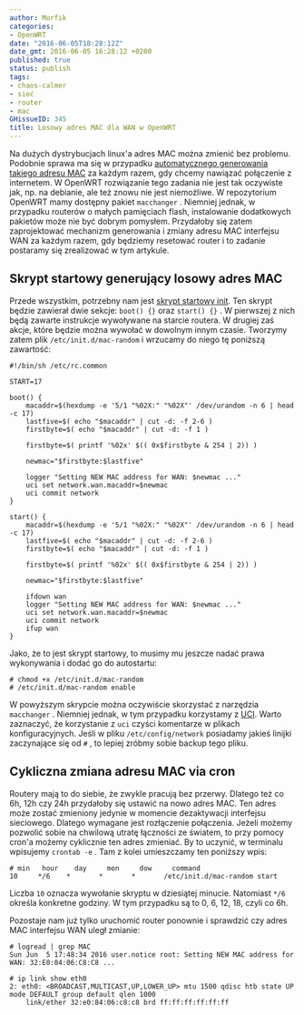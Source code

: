 ```yaml
---
author: Morfik
categories:
- OpenWRT
date: "2016-06-05T18:28:12Z"
date_gmt: 2016-06-05 16:28:12 +0200
published: true
status: publish
tags:
- chaos-calmer
- sieć
- router
- mac
GHissueID: 345
title: Losowy adres MAC dla WAN w OpenWRT
---
```


Na dużych dystrybucjach linux'a adres MAC można zmienić bez problemu. Podobnie sprawa ma się w
przypadku [automatycznego generowania takiego adresu
MAC](/post/jak-przypisac-losowy-adres-mac-interfejsu/) za każdym razem, gdy chcemy
nawiązać połączenie z internetem. W OpenWRT rozwiązanie tego zadania nie jest tak oczywiste jak, np.
na debianie, ale też znowu nie jest niemożliwe. W repozytorium OpenWRT mamy dostępny pakiet
`macchanger` . Niemniej jednak, w przypadku routerów o małych pamięciach flash, instalowanie
dodatkowych pakietów może nie być dobrym pomysłem. Przydałoby się zatem zaprojektować mechanizm
generowania i zmiany adresu MAC interfejsu WAN za każdym razem, gdy będziemy resetować router i to
zadanie postaramy się zrealizować w tym artykule.

<!--more-->
## Skrypt startowy generujący losowy adres MAC

Przede wszystkim, potrzebny nam jest [skrypt startowy
init](/post/skrypty-startowe-init-w-openwrt/). Ten skrypt będzie zawierał dwie
sekcje: `boot() {}` oraz `start() {}` . W pierwszej z nich będą zawarte instrukcje wywoływane na
starcie routera. W drugiej zaś akcje, które będzie można wywołać w dowolnym innym czasie. Tworzymy
zatem plik `/etc/init.d/mac-random` i wrzucamy do niego tę poniższą zawartość:

    #!/bin/sh /etc/rc.common

    START=17

    boot() {
        macaddr=$(hexdump -e '5/1 "%02X:" "%02X"' /dev/urandom -n 6 | head -c 17)
        lastfive=$( echo "$macaddr" | cut -d: -f 2-6 )
        firstbyte=$( echo "$macaddr" | cut -d: -f 1 )

        firstbyte=$( printf '%02x' $(( 0x$firstbyte & 254 | 2)) )

        newmac="$firstbyte:$lastfive"

        logger "Setting NEW MAC address for WAN: $newmac ..."
        uci set network.wan.macaddr=$newmac
        uci commit network
    }

    start() {
        macaddr=$(hexdump -e '5/1 "%02X:" "%02X"' /dev/urandom -n 6 | head -c 17)
        lastfive=$( echo "$macaddr" | cut -d: -f 2-6 )
        firstbyte=$( echo "$macaddr" | cut -d: -f 1 )

        firstbyte=$( printf '%02x' $(( 0x$firstbyte & 254 | 2)) )

        newmac="$firstbyte:$lastfive"

        ifdown wan
        logger "Setting NEW MAC address for WAN: $newmac ..."
        uci set network.wan.macaddr=$newmac
        uci commit network
        ifup wan
    }

Jako, że to jest skrypt startowy, to musimy mu jeszcze nadać prawa wykonywania i dodać go do
autostartu:

    # chmod +x /etc/init.d/mac-random
    # /etc/init.d/mac-random enable

W powyższym skrypcie można oczywiście skorzystać z narzędzia `macchanger` . Niemniej jednak, w tym
przypadku korzystamy z [UCI](https://wiki.openwrt.org/doc/uci). Warto zaznaczyć, że korzystanie z
`uci` czyści komentarze w plikach konfiguracyjnych. Jeśli w pliku `/etc/config/network` posiadamy
jakieś linijki zaczynające się od `#` , to lepiej zróbmy sobie backup tego pliku.

## Cykliczna zmiana adresu MAC via cron

Routery mają to do siebie, że zwykle pracują bez przerwy. Dlatego też co 6h, 12h czy 24h przydałoby
się ustawić na nowo adres MAC. Ten adres może zostać zmieniony jedynie w momencie dezaktywacji
interfejsu sieciowego. Dlatego wymagane jest rozłączenie połączenia. Jeżeli możemy pozwolić sobie na
chwilową utratę łączności ze światem, to przy pomocy cron'a możemy cyklicznie ten adres zmieniać. By
to uczynić, w terminalu wpisujemy `crontab -e` . Tam z kolei umieszczamy ten poniższy wpis:

    # min   hour    day     mon     dow     command
    10     */6    *       *       *       /etc/init.d/mac-random start

Liczba `10` oznacza wywołanie skryptu w dziesiątej minucie. Natomiast `*/6` określa konkretne
godziny. W tym przypadku są to 0, 6, 12, 18, czyli co 6h.

Pozostaje nam już tylko uruchomić router ponownie i sprawdzić czy adres MAC interfejsu WAN uległ
zmianie:

    # logread | grep MAC
    Sun Jun  5 17:48:34 2016 user.notice root: Setting NEW MAC address for WAN: 32:E0:84:06:C8:C8 ...

    # ip link show eth0
    2: eth0: <BROADCAST,MULTICAST,UP,LOWER_UP> mtu 1500 qdisc htb state UP mode DEFAULT group default qlen 1000
        link/ether 32:e0:84:06:c8:c8 brd ff:ff:ff:ff:ff:ff
